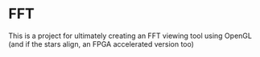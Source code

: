 # FFT
This is a project for ultimately creating an FFT viewing tool using OpenGL (and if the stars align, an FPGA accelerated version too)
